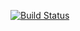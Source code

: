 [![Build Status](https://travis-ci.org/volkiza/lab_4.svg?branch=master)](https://travis-ci.org/volkiza/lab_4)
